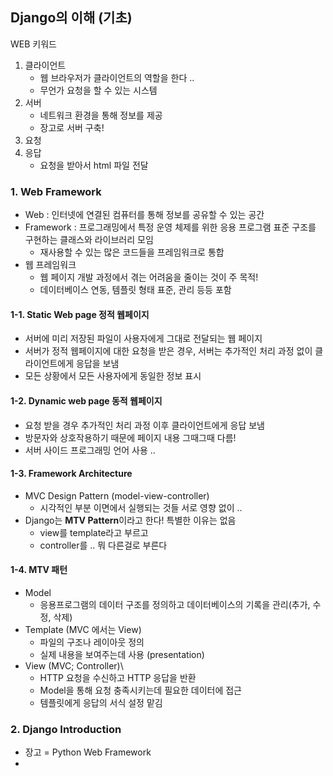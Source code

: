 ## Django의 이해 (기초)



WEB 키워드

1. 클라이언트 
   - 웹 브라우저가 클라이언트의 역할을 한다 .. 
   - 무언가 요청을 할 수 있는 시스템 
2. 서버
   - 네트워크 환경을 통해 정보를 제공 
   - 장고로 서버 구축! 
3. 요청 
4. 응답
   - 요청을 받아서 html 파일 전달 





### 1. Web Framework

- Web : 인터넷에 연결된 컴퓨터를 통해 정보를 공유할 수 있는 공간 
- Framework : 프로그래밍에서 특정 운영 체제를 위한 응용 프로그램 표준 구조를 구현하는 클래스와 라이브러리 모임 
  - 재사용할 수 있는 많은 코드들을 프레임워크로 통합
- 웹 프레임워크
  - 웹 페이지 개발 과정에서 겪는 어려움을 줄이는 것이 주 목적! 
  - 데이터베이스 연동, 템플릿 형태 표준, 관리 등등 포함 



#### 1-1. Static Web page 정적 웹페이지

- 서버에 미리 저장된 파일이 사용자에게 그대로 전달되는 웹 페이지 
- 서버가 정적 웹페이지에 대한 요청을 받은 경우, 서버는 추가적인 처리 과정 없이 클라이언트에게 응답을 보냄 
- 모든 상황에서 모든 사용자에게 동일한 정보 표시 

#### 1-2. Dynamic web page 동적 웹페이지

- 요청 받을 경우 추가적인 처리 과정 이후 클라이언트에게 응답 보냄 
- 방문자와 상호작용하기 때문에 페이지 내용 그때그때 다름! 
- 서버 사이드 프로그래밍 언어 사용 .. 



#### 1-3. Framework Architecture

- MVC Design Pattern (model-view-controller)
  - 시각적인 부분 이면에서 실행되는 것들 서로 영향 없이 ..
- Django는 **MTV Pattern**이라고 한다! 특별한 이유는 없음 
  - view를 template라고 부르고
  - controller를 .. 뭐 다른걸로 부른다 



#### 1-4. MTV 패턴 

- Model
  - 응용프로그램의 데이터 구조를 정의하고 데이터베이스의 기록을 관리(추가, 수정, 삭제)
- Template (MVC 에서는 View)
  - 파일의 구조나 레이아웃 정의
  - 실제 내용을 보여주는데 사용 (presentation)
- View (MVC; Controller)\
  - HTTP 요청을 수신하고 HTTP 응답을 반환 
  - Model을 통해 요청 충족시키는데 필요한 데이터에 접근 
  - 템플릿에게 응답의 서식 설정 맡김 

### 2. Django Introduction 

- 장고 = Python Web Framework
- 